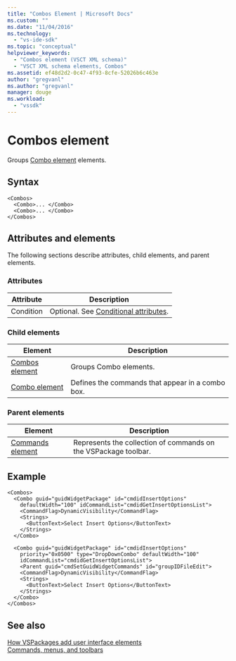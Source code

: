```yaml
---
title: "Combos Element | Microsoft Docs"
ms.custom: ""
ms.date: "11/04/2016"
ms.technology: 
  - "vs-ide-sdk"
ms.topic: "conceptual"
helpviewer_keywords: 
  - "Combos element (VSCT XML schema)"
  - "VSCT XML schema elements, Combos"
ms.assetid: ef48d2d2-0c47-4f93-8cfe-52026b6c463e
author: "gregvanl"
ms.author: "gregvanl"
manager: douge
ms.workload: 
  - "vssdk"
---
```

# Combos element
Groups [Combo element](../extensibility/combo-element.md) elements.  
  
## Syntax  
  
```  
<Combos>  
  <Combo>... </Combo>  
  <Combo>... </Combo>  
</Combos>  
```  
  
## Attributes and elements  
 The following sections describe attributes, child elements, and parent elements.  
  
### Attributes  
  
|Attribute|Description|  
|---------------|-----------------|  
|Condition|Optional. See [Conditional attributes](../extensibility/vsct-xml-schema-conditional-attributes.md).|  
  
### Child elements  
  
|Element|Description|  
|-------------|-----------------|  
|[Combos element](../extensibility/combos-element.md)|Groups Combo elements.|  
|[Combo element](../extensibility/combo-element.md)|Defines the commands that appear in a combo box.|  
  
### Parent elements  
  
|Element|Description|  
|-------------|-----------------|  
|[Commands element](../extensibility/commands-element.md)|Represents the collection of commands on the VSPackage toolbar.|  
  
## Example  
  
```  
<Combos>  
  <Combo guid="guidWidgetPackage" id="cmdidInsertOptions"  
    defaultWidth="100" idCommandList="cmdidGetInsertOptionsList">  
    <CommandFlag>DynamicVisibility</CommandFlag>  
    <Strings>  
      <ButtonText>Select Insert Options</ButtonText>  
    </Strings>  
  </Combo>  
  
  <Combo guid="guidWidgetPackage" id="cmdidInsertOptions"  
    priority="0x0500" type="DropDownCombo" defaultWidth="100"  
    idCommandList="cmdidGetInsertOptionsList">  
    <Parent guid="cmdSetGuidWidgetCommands" id="groupIDFileEdit">  
    <CommandFlag>DynamicVisibility</CommandFlag>  
    <Strings>  
      <ButtonText>Select Insert Options</ButtonText>  
    </Strings>  
  </Combo>  
</Combos>  
```  
  
## See also  
 [How VSPackages add user interface elements](../extensibility/internals/how-vspackages-add-user-interface-elements.md)   
 [Commands, menus, and toolbars](../extensibility/internals/commands-menus-and-toolbars.md)

